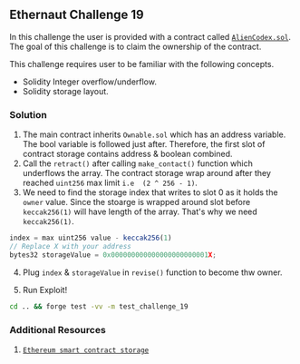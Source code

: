 ## Ethernaut Challenge 19

In this challenge the user is provided with a contract called [`AlienCodex.sol`](./AlienCodex.sol). The goal of this challenge is to claim the ownership of the contract.

This challenge requires user to be familiar with the following concepts.
- Solidity Integer overflow/underflow.
- Solidity storage layout.

### Solution
1. The main contract inherits `Ownable.sol` which has an address variable. The bool variable is followed just after. Therefore, the first slot of contract storage contains address & boolean combined.
2. Call the `retract()` after calling `make_contact()` function which underflows the array. The contract storage wrap around after they reached `uint256` max limit `i.e  (2 ^ 256 - 1)`.
3. We need to find the storage index that writes to slot 0 as it holds the `owner` value. Since the stoarge is wrapped around slot before `keccak256(1)` will have length of the array. That's why we need `keccak256(1)`.
```js
index = max uint256 value - keccak256(1)
// Replace X with your address
bytes32 storageValue = 0x000000000000000000000001X;
```
4. Plug `index` & `storageValue` in `revise()` function to become thw owner.

1. Run Exploit!
```sh
cd .. && forge test -vv -m test_challenge_19
```

### Additional Resources
1. [`Ethereum smart contract storage`]('https://programtheblockchain.com/posts/2018/03/09/understanding-ethereum-smart-contract-storage/')